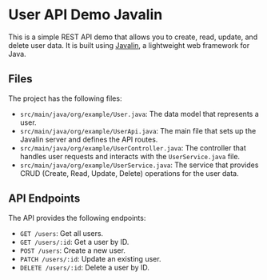# User API Demo Javalin

This is a simple REST API demo that allows you to create, read, update, and delete user data. It is built using [Javalin](https://javalin.io/), a lightweight web framework for Java.

## Files

The project has the following files:

- `src/main/java/org/example/User.java`: The data model that represents a user.
- `src/main/java/org/example/UserApi.java`: The main file that sets up the Javalin server and defines the API routes.
- `src/main/java/org/example/UserController.java`: The controller that handles user requests and interacts with the `UserService.java` file.
- `src/main/java/org/example/UserService.java`: The service that provides CRUD (Create, Read, Update, Delete) operations for the user data.

## API Endpoints

The API provides the following endpoints:

- `GET /users`: Get all users.
- `GET /users/:id`: Get a user by ID.
- `POST /users`: Create a new user.
- `PATCH /users/:id`: Update an existing user.
- `DELETE /users/:id`: Delete a user by ID.


